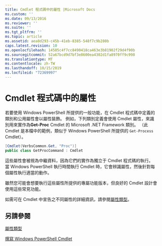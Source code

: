 ```yaml
---
title: Cmdlet 程式碼中的屬性 |Microsoft Docs
ms.custom: ''
ms.date: 09/13/2016
ms.reviewer: ''
ms.suite: ''
ms.tgt_pltfrm: ''
ms.topic: article
ms.assetid: aea8d293-c45b-41eb-8385-548f7c9b280b
caps.latest.revision: 10
ms.openlocfilehash: 14505c4f7cc8490418ca463e3b81902f29d4f90b
ms.sourcegitcommit: 52a67bcd9d7bf3e8600ea4302d1fa8970ff9c998
ms.translationtype: MT
ms.contentlocale: zh-TW
ms.lasthandoff: 10/15/2019
ms.locfileid: "72369997"
---
```

# <a name="attributes-in-cmdlet-code"></a>Cmdlet 程式碼中的屬性

若要使用 Windows PowerShell 所提供的一般功能，在 Cmdlet 程式碼中定義的類別和公用屬性會以屬性裝飾。 例如，下列類別定義會使用 Cmdlet 屬性，來識別用來實作為**Get-Proc** Cmdlet 的 Microsoft .NET Framework 類別。 （此 Cmdlet 是本檔中的範例，類似于 Windows PowerShell 所提供的 `Get-Process` Cmdlet）。

```csharp
[Cmdlet(VerbsCommon.Get, "Proc")]
public class GetProcCommand : Cmdlet
```

這些屬性會被視為中繼資料，因為它們的實作為獨立于 Cmdlet 程式碼的執行。 當 Windows PowerShell 執行時間執行 Cmdlet 時，它會辨識屬性，然後針對每個屬性執行適當的動作。

雖然您可能會想要執行這些屬性所提供的專屬功能版本，但良好的 Cmdlet 設計會使用這些常見功能。

如需可在 Cmdlet 中宣告之不同屬性的詳細資訊，請參閱[屬性類型](./attribute-types.md)。

## <a name="see-also"></a>另請參閱

[屬性類型](./attribute-types.md)

[撰寫 Windows PowerShell Cmdlet](./writing-a-windows-powershell-cmdlet.md)
